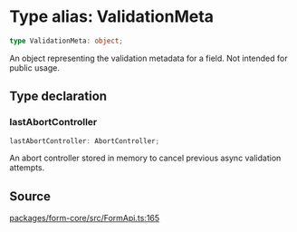# Type alias: ValidationMeta

```ts
type ValidationMeta: object;
```

An object representing the validation metadata for a field. Not intended for public usage.

## Type declaration

### lastAbortController

```ts
lastAbortController: AbortController;
```

An abort controller stored in memory to cancel previous async validation attempts.

## Source

[packages/form-core/src/FormApi.ts:165](https://github.com/TanStack/form/blob/5c94fa159313e0b0411d49fbdc3b117336185e63/packages/form-core/src/FormApi.ts#L165)
